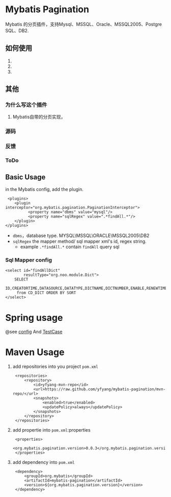 # Mybatis Pagination
Mybatis 的分页插件，支持Mysql、MSSQL、Oracle、MSSQL2005、Postgre SQL、DB2.

## 如何使用
1.
2.
3.

## 其他 

### 为什么写这个插件
1. Mybatis自带的分页实现，

### 源码

### 反馈

### ToDo

## Basic Usage
in the Mybatis config, add the plugin.
	
	 <plugins>
        <plugin interceptor="org.mybatis.pagination.PaginationInterceptor">
              <property name="dbms" value="mysql"/>
              <property name="sqlRegex" value=".*findAll.*"/>
        </plugin>
    </plugins>

* `dbms`，database type. MYSQL\MSSQL\ORACLE\MSSQL2005\DB2
* `sqlRegex` the mapper method/ sql mapper xml's id, regex string.
	* example `.*findAll.*` contain `findAll` query sql

### Sql Mapper config
	
	<select id="findAllDict"
            resultType="org.noo.module.Dict">
        SELECT
          ID,CREATORTIME,DATASOURCE,DATATYPE,DICTNAME,DICTNUMBER,ENABLE,RENEWTIME,SORT
         from CD_DICT ORDER BY SORT
    </select>

# Spring usage

@see [config](https://github.com/yfyang/mybatis-pagination/blob/master/src/test/resources/spring/test-context.xml) And [TestCase](https://github.com/yfyang/mybatis-pagination/tree/master/src/test/java/org/mybatis/pagination/service)

# Maven Usage

1. add repositories into you project `pom.xml`

        <repositories>
            <repository>
                <id>yfyang-mvn-repo</id>
                <url>https://raw.github.com/yfyang/mybatis-pagination/mvn-repo/</url>
                <snapshots>
                    <enabled>true</enabled>
                    <updatePolicy>always</updatePolicy>
                </snapshots>
            </repository>
        </repositories>

2. add propertie into `pom.xml`:properties
		
        <properties>
            <org.mybatis.pagination.version>0.0.3</org.mybatis.pagination.version>
        </properties>

3. add dependency into `pom.xml`

        <dependency>
            <groupId>org.mybatis</groupId>
            <artifactId>mybatis-pagination</artifactId>
            <version>${org.mybatis.pagination.version}</version>
        </dependency>
